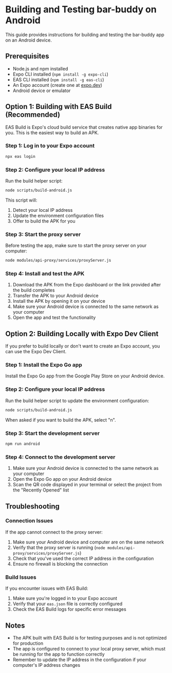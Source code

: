 # Building and Testing bar-buddy on Android

This guide provides instructions for building and testing the bar-buddy app on an Android device.

## Prerequisites

- Node.js and npm installed
- Expo CLI installed (`npm install -g expo-cli`)
- EAS CLI installed (`npm install -g eas-cli`)
- An Expo account (create one at [expo.dev](https://expo.dev/signup))
- Android device or emulator

## Option 1: Building with EAS Build (Recommended)

EAS Build is Expo's cloud build service that creates native app binaries for you. This is the easiest way to build an APK.

### Step 1: Log in to your Expo account

```bash
npx eas login
```

### Step 2: Configure your local IP address

Run the build helper script:

```bash
node scripts/build-android.js
```

This script will:
1. Detect your local IP address
2. Update the environment configuration files
3. Offer to build the APK for you

### Step 3: Start the proxy server

Before testing the app, make sure to start the proxy server on your computer:

```bash
node modules/api-proxy/services/proxyServer.js
```

### Step 4: Install and test the APK

1. Download the APK from the Expo dashboard or the link provided after the build completes
2. Transfer the APK to your Android device
3. Install the APK by opening it on your device
4. Make sure your Android device is connected to the same network as your computer
5. Open the app and test the functionality

## Option 2: Building Locally with Expo Dev Client

If you prefer to build locally or don't want to create an Expo account, you can use the Expo Dev Client.

### Step 1: Install the Expo Go app

Install the Expo Go app from the Google Play Store on your Android device.

### Step 2: Configure your local IP address

Run the build helper script to update the environment configuration:

```bash
node scripts/build-android.js
```

When asked if you want to build the APK, select "n".

### Step 3: Start the development server

```bash
npm run android
```

### Step 4: Connect to the development server

1. Make sure your Android device is connected to the same network as your computer
2. Open the Expo Go app on your Android device
3. Scan the QR code displayed in your terminal or select the project from the "Recently Opened" list

## Troubleshooting

### Connection Issues

If the app cannot connect to the proxy server:

1. Make sure your Android device and computer are on the same network
2. Verify that the proxy server is running (`node modules/api-proxy/services/proxyServer.js`)
3. Check that you've used the correct IP address in the configuration
4. Ensure no firewall is blocking the connection

### Build Issues

If you encounter issues with EAS Build:

1. Make sure you're logged in to your Expo account
2. Verify that your `eas.json` file is correctly configured
3. Check the EAS Build logs for specific error messages

## Notes

- The APK built with EAS Build is for testing purposes and is not optimized for production
- The app is configured to connect to your local proxy server, which must be running for the app to function correctly
- Remember to update the IP address in the configuration if your computer's IP address changes
